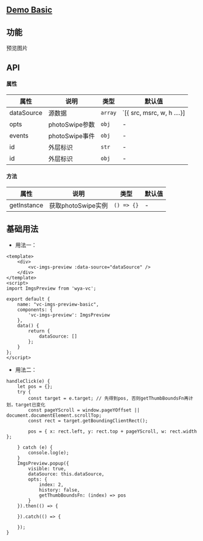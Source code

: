 ## [Demo Basic](https://wya-team.github.io/wya-vc/dist/imgs-preview/basic.html)

## 功能
预览图片

## API

#### 属性

属性 | 说明 | 类型 | 默认值
---|---|---|---
dataSource | 源数据 | `array` | `[{ src, msrc, w, h ....}] | ["", ""]`
opts | photoSwipe参数 | `obj` | -
events | photoSwipe事件 | `obj` | -
id | 外层标识 | `str` | -
id | 外层标识 | `obj` | -

#### 方法
属性 | 说明 | 类型 | 默认值
---|---|---|---
getInstance | 获取photoSwipe实例 | `() => {}` | -


## 基础用法

- 用法一：
```vue
<template>
	<div>
		<vc-imgs-preview :data-source="dataSource" />
	</div>
</template>
<script>
import ImgsPreview from 'wya-vc';

export default {
	name: "vc-imgs-preview-basic",
	components: {
		'vc-imgs-preview': ImgsPreview
	},
	data() {
		return {
			dataSource: []
		};
	}
};
</script>
```
- 用法二：

```
handleClick(e) {
	let pos = {};
	try {
		const target = e.target; // 先得到pos, 否则getThumbBoundsFn再计划，target已变化
		const pageYScroll = window.pageYOffset || document.documentElement.scrollTop;
		const rect = target.getBoundingClientRect();

		pos = { x: rect.left, y: rect.top + pageYScroll, w: rect.width };

	} catch (e) {
		console.log(e);
	}
	ImgsPreview.popup({
		visible: true,
		dataSource: this.dataSource,
		opts: {
			index: 2,
			history: false,
			getThumbBoundsFn: (index) => pos
		}
	}).then(() => {

	}).catch(() => {

	});
}
```